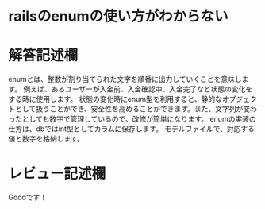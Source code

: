 # railsのenumの使い方がわからない
# 解答記述欄
enumとは、整数が割り当てられた文字を順番に出力していくことを意味します。
例えば、あるユーザーが入金前、入金確認中、入金完了など状態の変化をする時に使用します。
状態の変化時にenum型を利用すると、静的なオブジェクトとして扱うことができ、安全性を高めることができます。また、文字列が変わったとしても数字で管理しているので、改修が簡単になります。
enumの実装の仕方は、dbではint型としてカラムに保存します。
モデルファイルで、対応する値と数字を格納します。


# レビュー記述欄
Goodです！